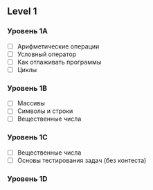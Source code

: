 ## Level 1
### Уровень 1A
- [ ] Арифметические операции
- [ ] Условный оператор
- [ ] Как отлаживать программы
- [ ] Циклы
### Уровень 1B
- [ ] Массивы
- [ ] Символы и строки
- [ ] Вещественные числа
### Уровень 1C
- [ ] Вещественные числа
- [ ] Основы тестирования задач (без контеста)
### Уровень 1D
